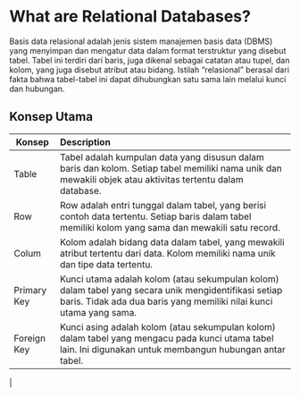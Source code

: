 # What are Relational Databases?
Basis data relasional adalah jenis sistem manajemen basis data (DBMS) yang menyimpan dan mengatur data dalam format terstruktur yang disebut tabel. Tabel ini terdiri dari baris, juga dikenal sebagai catatan atau tupel, dan kolom, yang juga disebut atribut atau bidang. Istilah “relasional” berasal dari fakta bahwa tabel-tabel ini dapat dihubungkan satu sama lain melalui kunci dan hubungan.

## Konsep Utama
| Konsep | Description |
| --- | :--- |
| Table | Tabel adalah kumpulan data yang disusun dalam baris dan kolom. Setiap tabel memiliki nama unik dan mewakili objek atau aktivitas tertentu dalam database. |
| Row |  Row adalah entri tunggal dalam tabel, yang berisi contoh data tertentu. Setiap baris dalam tabel memiliki kolom yang sama dan mewakili satu record. |
| Colum | Kolom adalah bidang data dalam tabel, yang mewakili atribut tertentu dari data. Kolom memiliki nama unik dan tipe data tertentu. |
| Primary Key | Kunci utama adalah kolom (atau sekumpulan kolom) dalam tabel yang secara unik mengidentifikasi setiap baris. Tidak ada dua baris yang memiliki nilai kunci utama yang sama. |
| Foreign Key | Kunci asing adalah kolom (atau sekumpulan kolom) dalam tabel yang mengacu pada kunci utama tabel lain. Ini digunakan untuk membangun hubungan antar tabel.
 |
